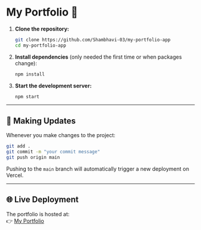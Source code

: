 # My Portfolio 🚀

1. **Clone the repository:**
    ```bash
    git clone https://github.com/Shambhavi-03/my-portfolio-app
    cd my-portfolio-app
    ```

2. **Install dependencies** (only needed the first time or when packages change):
    ```bash
    npm install
    ```

3. **Start the development server:**
    ```bash
    npm start
    ```

---

## 🔄 Making Updates

Whenever you make changes to the project:

```bash
git add .
git commit -m "your commit message"
git push origin main
```

Pushing to the `main` branch will automatically trigger a new deployment on Vercel.

---

## 🌐 Live Deployment

The portfolio is hosted at:<br>
👉 [My Portfolio](https://my-portfolio-app-six-ivory.vercel.app/)